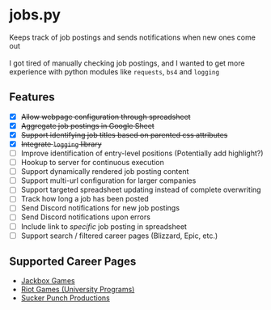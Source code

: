 # jobs.py
Keeps track of job postings and sends notifications when new ones come out<br />
<br />
I got tired of manually checking job postings, and I wanted to get more
experience with python modules like `requests`, `bs4` and `logging`

## Features
- [x] ~~Allow webpage configuration through spreadsheet~~
- [x] ~~Aggregate job postings in Google Sheet~~
- [x] ~~Support identifying job titles based on parented css attributes~~
- [x] ~~Integrate `logging` library~~
- [ ] Improve identification of entry-level positions (Potentially add highlight?)
- [ ] Hookup to server for continuous execution
- [ ] Support dynamically rendered job posting content
- [ ] Support multi-url configuration for larger companies
- [ ] Support targeted spreadsheet updating instead of complete overwriting
- [ ] Track how long a job has been posted
- [ ] Send Discord notifications for new job postings
- [ ] Send Discord notifications upon errors
- [ ] Include link to *specific* job posting in spreadsheet
- [ ] Support search / filtered career pages (Blizzard, Epic, etc.)

## Supported Career Pages
* [Jackbox Games](https://jackbox-games.breezy.hr/)
* [Riot Games (University Programs)](https://www.riotgames.com/en/university-programs)
* [Sucker Punch Productions](https://jobs.suckerpunch.com)

